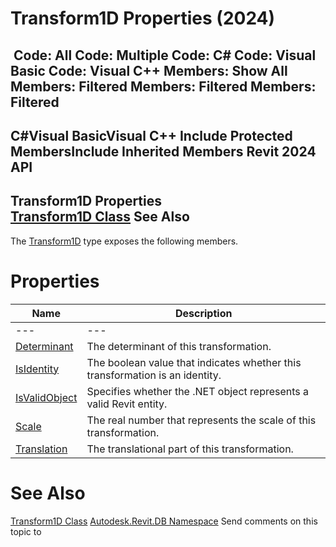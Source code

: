 # Transform1D Properties (2024)

﻿
 Code: All Code: Multiple Code: C# Code: Visual Basic Code: Visual C++  Members: Show All Members: Filtered Members: Filtered Members: Filtered   
---  
C#Visual BasicVisual C++
Include Protected MembersInclude Inherited Members
Revit 2024 API  
---  
Transform1D Properties  
[Transform1D Class](7366ab0c-173e-ff4b-fb56-4f307cf16bc9.md "Transform1D Class") See Also  
---  
The [Transform1D](7366ab0c-173e-ff4b-fb56-4f307cf16bc9.md "Transform1D Class") type exposes the following members.
# Properties
| Name | Description |
| --- | --- |
| --- | --- | --- |
| [Determinant](c25f5cb3-22db-32bd-e485-f7c9c9a97e92.md "Determinant Property") | The determinant of this transformation. |
| [IsIdentity](2018e491-c52a-026e-6f47-189288fa2d64.md "IsIdentity Property") | The boolean value that indicates whether this transformation is an identity. |
| [IsValidObject](39477cd6-6dd2-e06a-8d51-60b1cb59cce3.md "IsValidObject Property") | Specifies whether the .NET object represents a valid Revit entity. |
| [Scale](7dd5f4ff-9add-8d76-6123-ebee2b193422.md "Scale Property") | The real number that represents the scale of this transformation. |
| [Translation](d9925294-c813-03d5-d540-53a1f2534640.md "Translation Property") | The translational part of this transformation. |

# See Also
[Transform1D Class](7366ab0c-173e-ff4b-fb56-4f307cf16bc9.md "Transform1D Class")
[Autodesk.Revit.DB Namespace](87546ba7-461b-c646-cbb1-2cb8f5bff8b2.md "Autodesk.Revit.DB Namespace")
Send comments on this topic to 